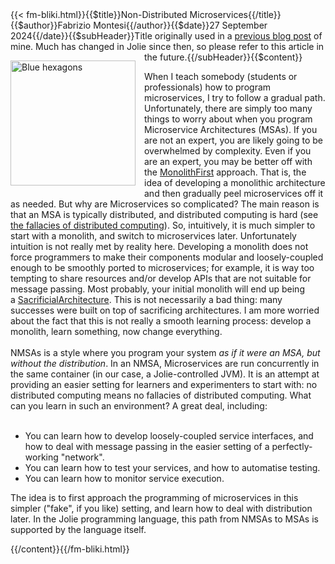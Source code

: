 <!-- --> {{< fm-bliki.html}}{{$title}}Non-Distributed Microservices{{/title}}{{$author}}Fabrizio Montesi{{/author}}{{$date}}27 September 2024{{/date}}{{$subHeader}}Title originally used in a <a href="https://fmontesi.github.io/2015/06/09/non-distributed-microservices.html">previous blog post</a> of mine. Much has changed in Jolie since then, so please refer to this article in the future.{{/subHeader}}{{$content}}

<img src="/images/blue-hexagons.jpg" height="200" alt="Blue hexagons" style="float: left; padding: 0; margin: 1em; margin-left: 0;" />

When I teach somebody (students or professionals) how to program microservices, I try to follow a gradual path.
Unfortunately, there are simply too many things to worry about when you program Microservice Architectures (MSAs). If you are not an expert, you are likely going to be overwhelmed by complexity. Even if you are an expert, you may be better off with the [MonolithFirst](http://martinfowler.com/bliki/MonolithFirst.html) approach. That is, the idea of developing a monolithic architecture and then gradually peel microservices off it as needed.
But why are Microservices so complicated? The main reason is that an MSA is typically distributed, and distributed computing is hard (see [the fallacies of distributed computing](http://en.wikipedia.org/wiki/Fallacies_of_distributed_computing)).
So, intuitively, it is much simpler to start with a monolith, and switch to microservices later. Unfortunately intuition is not really met by reality here. Developing a monolith does not force programmers to make their components modular and loosely-coupled enough to be smoothly ported to microservices; for example, it is way too tempting to share resources and/or develop APIs that are not suitable for message passing. Most probably, your initial monolith will end up being a&nbsp;<a href="http://martinfowler.com/bliki/SacrificialArchitecture.html" target="_blank">SacrificialArchitecture</a>. This is not necessarily a bad thing: many successes were built on top of sacrificing architectures. I am more worried about the fact that this is not really a smooth learning process: develop a monolith, learn something, now change everything.<br /><br />NMSAs is a style where you program your system <i>as if it were an MSA, but without the distribution</i>. In an NMSA, Microservices are run concurrently in the same container (in our case, a Jolie-controlled JVM). It is an attempt at providing an easier setting for learners and experimenters to start with: no distributed computing means no fallacies of distributed computing. What can you learn in such an environment? A great deal, including:<br /><br /><ul><li>You can learn how to develop loosely-coupled service interfaces, and how to deal with message passing in the easier setting of a perfectly-working "network".</li><li>You can learn how to test your services, and how to automatise testing.</li><li>You can learn how to monitor service execution.</li></ul>The idea is to first approach the programming of microservices in this simpler ("fake", if you like) setting, and learn how to deal with distribution later. In the Jolie programming language, this path from NMSAs to MSAs is supported by the language itself.

<!-- <div dir="ltr"><br /><a href="http://3.bp.blogspot.com/-A3lcjBFxVn8/VXaTCbX919I/AAAAAAAAGT4/sqRXwRMczJ8/s1600/puzzle-654957_1280.jpg" imageanchor="1" style="clear: left; display: inline !important; float: left; margin-bottom: 1em; margin-right: 1em; text-align: center;"><img border="0" height="150" src="http://3.bp.blogspot.com/-A3lcjBFxVn8/VXaTCbX919I/AAAAAAAAGT4/sqRXwRMczJ8/s200/puzzle-654957_1280.jpg" width="200" /></a><br />Thanks to Martin's <a href="https://github.com/jolie/jolie/pull/45" target="_blank">great</a>&nbsp;<a href="https://github.com/jolie/jolie/pull/48" target="_blank">help</a>, <a href="http://www.jolie-lang.org/" target="_blank">Jolie</a> 1.4 will have support for <a href="http://docs.jolie-lang.org/#!documentation/architectural_composition/internal_services.html" target="_blank">Internal Services</a>&nbsp;and enhanced <a href="http://docs.jolie-lang.org/#!documentation/architectural_composition/embedding_jolie.html" target="_blank">local locations</a>. If you feel like testing, you can already find it in <a href="https://github.com/jolie/jolie" target="_blank">our git repository</a>&nbsp;(see <a href="http://jolie-lang.org/downloads.html" target="_blank">compile from sources</a>).<br />While these features do not add any essential expressiveness to Jolie, they make it easier to program non-distributed microservice architectures (NMSA here for brevity). "Wait" - I hear you - "NMSAs?"<br /><br /><a name='more'></a><br /><h2>Non-distributed Microservice Architectures (NMSAs)</h2><div><br /><br /><h2>NMSAs first...</h2></div>NMSAs are created in Jolie by using <a href="http://docs.jolie-lang.org/#!documentation/architectural_composition/embedding.html" target="_blank">embedded</a> or <a href="http://docs.jolie-lang.org/#!documentation/architectural_composition/internal_services.html" target="_blank">internal services</a>, i.e., services that run locally in the same container of the main service program. I will refer to such services as "local services" here. All components that you can write in Jolie are services, therefore all the architectures that you write in Jolie are service-oriented by design. This means that components cannot share state, and must interact through service interfaces based on message passing. What happens behind the scenes depends on the deployment information that you specify for your services, which is kept separate from the application logic. If the case of a local service, messages are efficiently communicated via shared memory, but without breaking the message passing abstraction given to the programmer.<br /><br />Here is a toy example of a program using local services (you can of course split this in multiple files; oh, and I'm omitting what happens in case we do not find some records or files):<br /><br /><br /><span style="font-family: 'Courier New', Courier, monospace;">service Images {</span><br /><span style="font-family: 'Courier New', Courier, monospace;">&nbsp; &nbsp; Interfaces: ImagesIface</span><br /><span style="font-family: 'Courier New', Courier, monospace;">&nbsp; &nbsp; main {</span><br /><span style="font-family: 'Courier New', Courier, monospace;">&nbsp; &nbsp; &nbsp; &nbsp; get( request )( img ) {</span><br /><span style="font-family: 'Courier New', Courier, monospace;">&nbsp; &nbsp; &nbsp; &nbsp; &nbsp; &nbsp; fetch@ImageDB( request )</span><span style="font-family: 'Courier New', Courier, monospace;">( img )</span><br /><span style="font-family: 'Courier New', Courier, monospace;">&nbsp; &nbsp; &nbsp; &nbsp; }</span><br /><span style="font-family: 'Courier New', Courier, monospace;">&nbsp; &nbsp; }</span><br /><span style="font-family: 'Courier New', Courier, monospace;">}</span><br /><span style="font-family: 'Courier New', Courier, monospace;"><br /></span><span style="font-family: 'Courier New', Courier, monospace;">service Products {</span><br /><span style="font-family: 'Courier New', Courier, monospace;">&nbsp; &nbsp; Interfaces: ProductsIface</span><br /><span style="font-family: 'Courier New', Courier, monospace;">&nbsp; &nbsp; main {</span><br /><span style="font-family: 'Courier New', Courier, monospace;">&nbsp; &nbsp; &nbsp; &nbsp; get( request )( response ) {</span><br /><span style="font-family: 'Courier New', Courier, monospace;">&nbsp; &nbsp; &nbsp; &nbsp; &nbsp; &nbsp; query@ProductDB</span><br /><span style="font-family: 'Courier New', Courier, monospace;">&nbsp; &nbsp; &nbsp; &nbsp; &nbsp; &nbsp; &nbsp; &nbsp; ( "select name,desc,imageurl from products where id=:id"</span><br /><span style="font-family: 'Courier New', Courier, monospace;">&nbsp; &nbsp; &nbsp; &nbsp; &nbsp; &nbsp; &nbsp; &nbsp; &nbsp; &nbsp; { .id = request.id } )</span><br /><span style="font-family: 'Courier New', Courier, monospace;">&nbsp; &nbsp; &nbsp; &nbsp; &nbsp; &nbsp; &nbsp; &nbsp; ( response )</span><br /><span style="font-family: 'Courier New', Courier, monospace;">&nbsp; &nbsp; &nbsp; &nbsp; }</span><br /><span style="font-family: 'Courier New', Courier, monospace;">&nbsp; &nbsp; }</span><br /><span style="font-family: 'Courier New', Courier, monospace;">}</span><br /><span style="font-family: 'Courier New', Courier, monospace;"><br /></span><span style="font-family: 'Courier New', Courier, monospace;">main {</span><br /><span style="font-family: 'Courier New', Courier, monospace;">&nbsp; &nbsp; viewProduct( request )( product ) {</span><br /><span style="font-family: 'Courier New', Courier, monospace;">&nbsp; &nbsp; &nbsp; &nbsp; get@Products( { .id = request.id } )( product );</span><br /><span style="font-family: 'Courier New', Courier, monospace;">&nbsp; &nbsp; &nbsp; &nbsp; if ( request.embedImage ) {</span><br /><span style="font-family: 'Courier New', Courier, monospace;">&nbsp; &nbsp; &nbsp; &nbsp; &nbsp; &nbsp; get@Images( { .url = product.imageurl } )( product.image )</span><br /><span style="font-family: 'Courier New', Courier, monospace;">&nbsp; &nbsp; &nbsp; &nbsp; }</span><br /><span style="font-family: 'Courier New', Courier, monospace;">&nbsp; &nbsp; }</span><br /><span style="font-family: 'Courier New', Courier, monospace;">}</span><br /><div><br />The program above is a simple service to access product information. It offers one operation, viewProduct, that clients can invoke with a message containing the id of the product they want to see (as a subnode of request). The service then invoke the internal service Products, which queries a database for some basic information and returns it. The product information contains an URL to an image depicting the product. Then, the main program checks whether the original client requested the image to be embedded in the response (useful, e.g., for mobile applications that want to minimize the number of message exchanges); if positive, the image is added to the response by fetching it from the Images service.<br /><br />The main service, Images, and Products communicate using shared memory in the Jolie implementation of internal services. Communications are therefore always going to succeed, but each service has its own interface and state and the style is still message passing. Hence, internal services can be used to teach how to design a loosely-coupled architecture.<br /><br /></div><h2>...and MSAs later</h2><div>NMSAs are expressive enough to teach, e.g., how to deal with concurrency issues (each service has its own processes), message passing interfaces, and good API design. They are also fairly easy to achieve, relieving beginners from the frustrations of service deployment.<br /><br />After a while, however, an NMSA that needs to scale has to evolve into an MSA, by taking some internal services and making them distributed. Distributing an internal service in Jolie is easy. Simply put, take the code of the internal service you want to distribute and execute it with a separate interpreter in another machine (<a href="http://www.italianasoftware.com/products.html" target="_blank">Jolie Enterprise</a> automatises this job for you in a cloud environment, but you can use the tools of your choice).<br /><br />The main service now needs to be updated to refer to Images and Products as external distributed services:<br /><br /><span style="font-family: 'Courier New', Courier, monospace;">outputPort Images {</span><br /><span style="font-family: 'Courier New', Courier, monospace;">Location: "socket://images.example:8080"</span><br /><span style="font-family: 'Courier New', Courier, monospace;">Protocol: sodep</span><br /><span style="font-family: 'Courier New', Courier, monospace;">Interfaces: ImagesIface</span><br /><span style="font-family: 'Courier New', Courier, monospace;">}</span><br /><span style="font-family: 'Courier New', Courier, monospace;"><br /></span><span style="font-family: 'Courier New', Courier, monospace;">outputPort Products {</span><br /><span style="font-family: 'Courier New', Courier, monospace;">Location: "socket://products.example:8080"</span><br /><span style="font-family: 'Courier New', Courier, monospace;">Protocol: sodep</span><br /><span style="font-family: 'Courier New', Courier, monospace;">Interfaces: ProductsIface</span><br /><span style="font-family: 'Courier New', Courier, monospace;">}</span><br /><span style="font-family: 'Courier New', Courier, monospace;"><br /></span><span style="font-family: 'Courier New', Courier, monospace;">main {</span><br /><span style="font-family: 'Courier New', Courier, monospace;">&nbsp; &nbsp; viewProduct( request )( product ) {</span><br /><span style="font-family: 'Courier New', Courier, monospace;">&nbsp; &nbsp; &nbsp; &nbsp; get@Products( { .id = request.id } )( product );</span><br /><span style="font-family: 'Courier New', Courier, monospace;">&nbsp; &nbsp; &nbsp; &nbsp; if ( request.embedImage ) {</span><br /><span style="font-family: 'Courier New', Courier, monospace;">&nbsp; &nbsp; &nbsp; &nbsp; &nbsp; &nbsp; get@Images( { .url = product.imageurl } )( product.image )</span><br /><span style="font-family: 'Courier New', Courier, monospace;">&nbsp; &nbsp; &nbsp; &nbsp; }</span><br /><span style="font-family: 'Courier New', Courier, monospace;">&nbsp; &nbsp; }</span><br /><span style="font-family: 'Courier New', Courier, monospace;">}</span><br /><br />Basically, we have replaced the code for each internal service with a respective <a href="http://docs.jolie-lang.org/#!documentation/basics/communication_ports.html" target="_blank">output port</a>. The rest of the code does not change (again, a key aspect of developing services with Jolie is that deployment is kept as separate as possible from behaviour). However, now the system is distributed. Among other consequences of this, communications with services Products and Images may now fail! In practice, this means that the invocations get@Products and get@Images can throw network-related faults now, and we must account for that. If we leave the code like this, such faults are going to be automatically propagated to clients. This may be undesirable. A better strategy could be:<br /><br /><ul><li>If we fail to get the product information, we immediately return an informative fault to the client.</li><li>If we manage to get the product information but fail to get its image, we should return at least the product information with a placeholder blank image.</li></ul><div>We update the code accordingly, using <a href="http://docs.jolie-lang.org/#!documentation/fault_handling/basics.html" target="_blank">dynamic fault handlers</a>:</div><br /><br /><br /><span style="font-family: 'Courier New', Courier, monospace;">main {</span><br /><span style="font-family: 'Courier New', Courier, monospace;">&nbsp; &nbsp; viewProduct( request )( product ) {</span><br /><span style="font-family: 'Courier New', Courier, monospace;">&nbsp; &nbsp; &nbsp; &nbsp; scope( s ) {</span><br /><span style="font-family: 'Courier New', Courier, monospace;">&nbsp; &nbsp; &nbsp; &nbsp; &nbsp; &nbsp; install( default =&gt; throw( ProductsCurrentlyUnavailable ) );</span><br /><span style="font-family: 'Courier New', Courier, monospace;">&nbsp; &nbsp; &nbsp; &nbsp; &nbsp; &nbsp; get@Products( { .id = request.id } )( product )</span><span style="font-family: 'Courier New', Courier, monospace;">;</span><br /><span style="font-family: 'Courier New', Courier, monospace;"><br /></span><span style="font-family: 'Courier New', Courier, monospace;">&nbsp; &nbsp; &nbsp; &nbsp; &nbsp; &nbsp; install( default =&gt; product.image = BLANK_IMAGE );</span><br /><span style="font-family: 'Courier New', Courier, monospace;">&nbsp; &nbsp; &nbsp; &nbsp; &nbsp; &nbsp; if ( request.embedImage ) {</span><br /><span style="font-family: 'Courier New', Courier, monospace;">&nbsp; &nbsp; &nbsp; &nbsp; &nbsp; &nbsp; &nbsp; &nbsp; get@Images( { .url = product.imageurl } )( product.image )</span><br /><span style="font-family: 'Courier New', Courier, monospace;">&nbsp; &nbsp; &nbsp; &nbsp; &nbsp; &nbsp; }</span><br /><span style="font-family: 'Courier New', Courier, monospace;">&nbsp; &nbsp; &nbsp; &nbsp; }</span><br /><span style="font-family: 'Courier New', Courier, monospace;">&nbsp; &nbsp; }</span><br /><span style="font-family: 'Courier New', Courier, monospace;">}</span><br /><br />There we go. Now our code accounts for network errors (actually any error, since I used the default handler, which catches any fault). There are, of course, many other things to watch out for, e.g., distributed monitoring, crash recovery, and performance. However, this small example gives already an idea of the overall methodology.</div><h2>Gotcha</h2><div>Although Jolie does its best in not allowing resource sharing among services (they simply cannot be shared, by the language syntax), this can always be circumvented via external side-effects. For example, two internal service may share access to the same file system. However, this can also be abstracted from: in Jolie all accesses to the file system happen through the File service from the standard library which, being a service, can also be distributed.<br /><br /><h2>Conclusions</h2><div>The microservices style arises out of practical needs, and although it should be used only when necessary, sometimes it is appropriate. I believe that we should find ways to guide a smoother transition from monoliths to microservices, and that finding such ways is possible. This is a rough attempt at giving a first piece of the puzzle towards building such a transition model.</div><div><br /></div><br />PS: I should really try to come up with better acronyms.<br />PPS: If you have interesting examples to share in other languages, please feel free to do so!</div></div> -->


<!-- --> {{/content}}{{/fm-bliki.html}}
